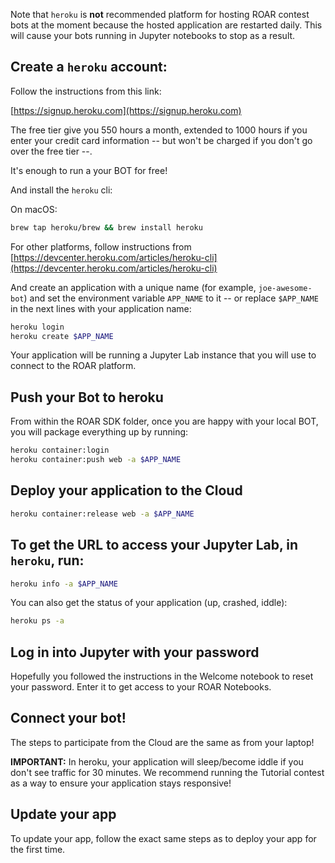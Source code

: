 Note that `heroku` is **not** recommended platform for hosting ROAR contest bots 
at the moment because the hosted application are restarted daily. This will cause 
your bots running in Jupyter notebooks to stop as a result.

## Create a `heroku` account:

Follow the instructions from this link:

[https://signup.heroku.com](https://signup.heroku.com)

The free tier give you 550 hours a month, extended to 1000 hours if you enter your credit card information -- but won't be charged if you don't go over the free tier --.

It's enough to run a your BOT for free!

And install the `heroku` cli:

On macOS:

```sh
brew tap heroku/brew && brew install heroku
```

For other platforms, follow instructions from [https://devcenter.heroku.com/articles/heroku-cli](https://devcenter.heroku.com/articles/heroku-cli)

And create an application with a unique name (for example, `joe-awesome-bot`) and set the environment variable `APP_NAME` to it -- or replace `$APP_NAME` in the next lines with your application name:

```sh
heroku login
heroku create $APP_NAME
```

Your application will be running a Jupyter Lab instance that you will use to connect to the ROAR platform.

## Push your Bot to heroku

From within the ROAR SDK folder, once you are happy with your local BOT, you will package everything up by running:

```sh
heroku container:login
heroku container:push web -a $APP_NAME 
```

## Deploy your application to the Cloud

```sh
heroku container:release web -a $APP_NAME
```

## To get the URL to access your Jupyter Lab, in `heroku`, run:

```sh
heroku info -a $APP_NAME
```

You can also get the status of your application (up, crashed, iddle):

```sh
heroku ps -a
```

## Log in into Jupyter with your password

Hopefully you followed the instructions in the Welcome notebook to reset your password. Enter it to get access to your ROAR Notebooks.

## Connect your bot!

The steps to participate from the Cloud are the same as from your laptop!

**IMPORTANT:** In heroku, your application will sleep/become iddle if you don't see traffic for 30 minutes. We recommend running the Tutorial contest as a way to ensure your application stays responsive!

## Update your app

To update your app, follow the exact same steps as to deploy your app for the first time.
